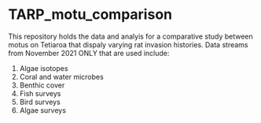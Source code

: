 # TARP_motu_comparison

This repository holds the data and analyis for a comparative study between motus on Tetiaroa that dispaly varying rat invasion histories. 
Data streams from November 2021 ONLY that are used include: 
1) Algae isotopes
2) Coral and water microbes
3) Benthic cover
4) Fish surveys
5) Bird surveys
6) Algae surveys
